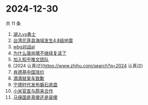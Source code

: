 # 2024-12-30

共 11 条

<!-- BEGIN ZHIHUSEARCH -->
<!-- 最后更新时间 Mon Dec 30 2024 13:13:27 GMT+0800 (China Standard Time) -->
1. [湖人vs勇士](https://www.zhihu.com/search?q=湖人vs勇士)
1. [台湾花莲县海域发生4.8级地震](https://www.zhihu.com/search?q=台湾花莲县海域发生4.8级地震)
1. [wbg对战al](https://www.zhihu.com/search?q=wbg对战al)
1. [为什么唐尚珺不继续复读了](https://www.zhihu.com/search?q=为什么唐尚珺不继续复读了)
1. [加入知乎推文团队](https://www.zhihu.com/search?q=加入知乎推文团队)
1. [2024 认真过](https://www.zhihu.com/search?q=2024 认真过)
1. [肯德基中国涨价](https://www.zhihu.com/search?q=肯德基中国涨价)
1. [滴滴就臭车致歉](https://www.zhihu.com/search?q=滴滴就臭车致歉)
1. [宁德时代发布磐石底盘](https://www.zhihu.com/search?q=宁德时代发布磐石底盘)
1. [小米官宣与蔚来合作](https://www.zhihu.com/search?q=小米官宣与蔚来合作)
1. [马保国是真傻还是装傻](https://www.zhihu.com/search?q=马保国是真傻还是装傻)
<!-- END ZHIHUSEARCH -->
